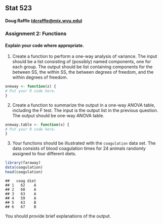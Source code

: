 Stat 523
--------
#### Doug Raffle (dcraffle@mix.wvu.edu)

### Assignment 2: Functions

#### Explain your code where appropriate.

1. Create a function to perform a one-way analysis of variance. The input should be a list consisting of (possibly) named components, one for each group. The output should be list containing components for the between SS, the within SS, the between degrees of freedom, and the within degrees of freedom. 

```r
oneway <- function(z) {
# Put your R code here.
}
```

2. Create a function to summarize the output in a one-way ANOVA table, including the F test. The input is the output list in the previous question. The output should be one-way ANOVA table.

```r
oneway.table <- function(x) {
# Put your R code here.
}
```

3. Your functions should be illustrated with the `coagulation` data set. The data consists of blood coagulation times for 24 animals randomly assigned to four different diets.

```r
library(faraway)
data(coagulation)
head(coagulation)
```

```
##   coag diet
## 1   62    A
## 2   60    A
## 3   63    A
## 4   59    A
## 5   63    B
## 6   67    B
```
You should provide brief explanations of the output.

